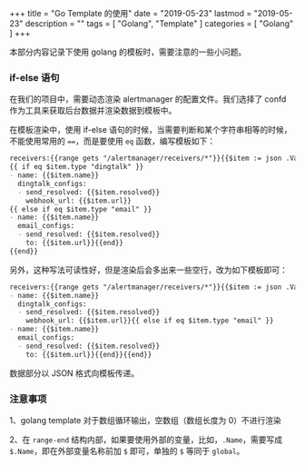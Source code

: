 +++
title = "Go Template 的使用"
date = "2019-05-23"
lastmod = "2019-05-23"
description = ""
tags = [
    "Golang",
    "Template"
]
categories = [
    "Golang"
]
+++

本部分内容记录下使用 golang 的模板时，需要注意的一些小问题。

<!--more-->

### if-else 语句

在我们的项目中，需要动态渲染 alertmanager 的配置文件。我们选择了 confd 作为工具来获取后台数据并渲染数据到模板中。

在模板渲染中，使用 if-else 语句的时候，当需要判断和某个字符串相等的时候，不能使用常用的 `==`，而是要使用 `eq` 函数，编写模板如下：
```markdown
receivers:{{range gets "/alertmanager/receivers/*"}}{{$item := json .Value}}
{{ if eq $item.type "dingtalk" }}
- name: {{$item.name}}
  dingtalk_configs:
  - send_resolved: {{$item.resolved}}
    webhook_url: {{$item.url}}
{{ else if eq $item.type "email" }}
- name: {{$item.name}}
  email_configs:
  - send_resolved: {{$item.resolved}}
    to: {{$item.url}}{{end}}
{{end}}
```
另外，这种写法可读性好，但是渲染后会多出来一些空行，改为如下模板即可：
```markdown
receivers:{{range gets "/alertmanager/receivers/*"}}{{$item := json .Value}}{{ if eq $item.type "dingtalk" }}
- name: {{$item.name}}
  dingtalk_configs:
  - send_resolved: {{$item.resolved}}
    webhook_url: {{$item.url}}{{ else if eq $item.type "email" }}
- name: {{$item.name}}
  email_configs:
  - send_resolved: {{$item.resolved}}
    to: {{$item.url}}{{end}}{{end}}
```
数据部分以 JSON 格式向模板传递。

### 注意事项

1、golang template 对于数组循环输出，空数组（数组长度为 0）不进行渲染

2、在 `range-end` 结构内部，如果要使用外部的变量，比如，`.Name`，需要写成 `$.Name`，即在外部变量名称前加 `$` 即可，单独的 `$` 等同于 `global`。
